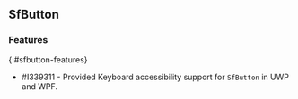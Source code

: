 ## SfButton

### Features
{:#sfbutton-features}

* \#I339311 - Provided Keyboard accessibility support for `SfButton` in UWP and WPF.